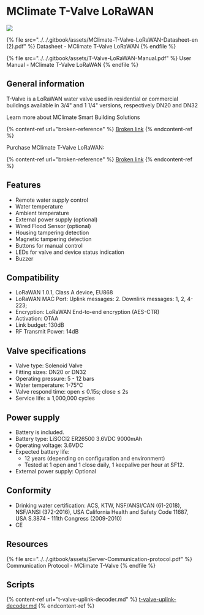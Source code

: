 # MClimate T-Valve LoRaWAN

![](../../.gitbook/assets/mw1920\_t-valve-header-image.png)

{% file src="../../.gitbook/assets/MClimate-T-Valve-LoRaWAN-Datasheet-en (2).pdf" %}
Datasheet - MClimate T-Valve LoRaWAN
{% endfile %}

{% file src="../../.gitbook/assets/T-Valve-LoRaWAN-Manual.pdf" %}
User Manual - MClimate T-Valve LoRaWAN
{% endfile %}

## General information

T-Valve is a LoRaWAN water valve used in residential or commercial buildings available in 3/4" and 1 1/4" versions, respectively DN20 and DN32

Learn more about MClimate Smart Building Solutions

{% content-ref url="broken-reference" %}
[Broken link](broken-reference)
{% endcontent-ref %}

Purchase MClimate T-Valve LoRaWAN:

{% content-ref url="broken-reference" %}
[Broken link](broken-reference)
{% endcontent-ref %}

## Features

* Remote water supply control
* Water temperature
* Ambient temperature
* External power supply (optional)
* Wired Flood Sensor (optional)
* Housing tampering detection&#x20;
* Magnetic tampering detection
* Buttons for manual control
* LEDs for valve and device status indication
* Buzzer

## Compatibility

* LoRaWAN 1.0.1, Class A device, EU868
* LoRaWAN MAC Port: Uplink messages: 2. Downlink messages: 1, 2, 4-223;
* Encryption: LoRaWAN End-to-end encryption (AES-CTR)
* Activation: OTAA
* Link budget: 130dB
* RF Transmit Power: 14dB

## Valve specifications

* Valve type: Solenoid Valve
* Fitting sizes: DN20 or DN32
* Operating pressure: 5 - 12 bars
* Water temperature: 1-75°C
* Valve respond time: open ≤ 0.15s; close ≤ 2s&#x20;
* Service life: ≥ 1,000,000 cycles

## Power supply

* Battery is included.
* Battery type: LiSOCl2 ER26500 3.6VDC 9000mAh
* Operating voltage: 3.6VDC
* Expected battery life:&#x20;
  * 12 years (depending on configuration and environment)
  * Tested at 1 open and 1 close daily, 1 keepalive per hour at SF12.
* External power supply: Optional

## Conformity

* Drinking water certification: ACS, KTW, NSF/ANSI/CAN (61-2018), NSF/ANSI (372-2016), USA California Health and Safety Code 11687, USA S.3874 - 111th Congress (2009-2010)
* CE

## Resources

{% file src="../../.gitbook/assets/Server-Communication-protocol.pdf" %}
Communication Protocol - MClimate T-Valve
{% endfile %}

## Scripts

{% content-ref url="t-valve-uplink-decoder.md" %}
[t-valve-uplink-decoder.md](t-valve-uplink-decoder.md)
{% endcontent-ref %}
